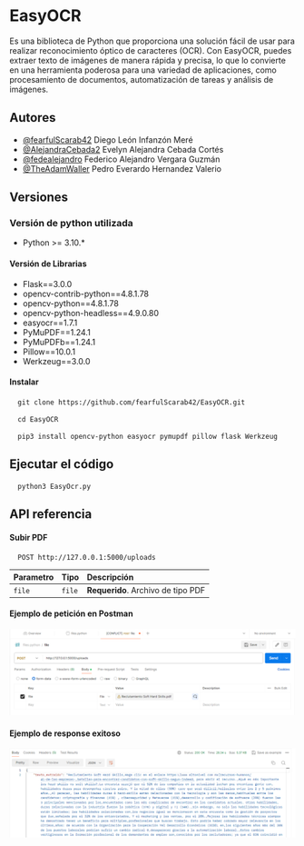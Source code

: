 
# EasyOCR

Es una biblioteca de Python que proporciona una solución fácil de usar para realizar reconocimiento óptico de caracteres (OCR). Con EasyOCR, puedes extraer texto de imágenes de manera rápida y precisa, lo que lo convierte en una herramienta poderosa para una variedad de aplicaciones, como procesamiento de documentos, automatización de tareas y análisis de imágenes.

## Autores

- [@fearfulScarab42](https://www.github.com/fearfulScarab42) Diego León Infanzón Meré
- [@AlejandraCebada2](https://www.github.com/AlejandraCebada2) Evelyn Alejandra Cebada Cortés
- [@fedealejandro](https://www.github.com/fedealejandro) Federico Alejandro Vergara Guzmán
- [@TheAdamWaller](https://www.github.com/TheAdamWaller) Pedro Everardo Hernandez Valerio


## Versiones

### Versión de python utilizada

- Python >= 3.10.*

#### Versión de Librarias

- Flask==3.0.0
- opencv-contrib-python==4.8.1.78
- opencv-python==4.8.1.78
- opencv-python-headless==4.9.0.80
- easyocr==1.7.1
- PyMuPDF==1.24.1
- PyMuPDFb==1.24.1
- Pillow==10.0.1
- Werkzeug==3.0.0


#### Instalar
```
  git clone https://github.com/fearfulScarab42/EasyOCR.git
```

```
  cd EasyOCR
```

```
  pip3 install opencv-python easyocr pymupdf pillow flask Werkzeug
```
## Ejecutar el código


```
  python3 EasyOcr.py
```
## API referencia

#### Subir PDF

```http
  POST http://127.0.0.1:5000/uploads
```

| Parametro | Tipo     | Descripción                |
| :-------- | :------- | :------------------------- |
| `file` | `file` | **Requerido**. Archivo de tipo PDF |

#### Ejemplo de petición en Postman


![Logo](https://raw.githubusercontent.com/fearfulScarab42/EasyOCR/main/Postman.png)

#### Ejemplo de response exitoso


![Logo](https://raw.githubusercontent.com/fearfulScarab42/EasyOCR/main/response.png)
